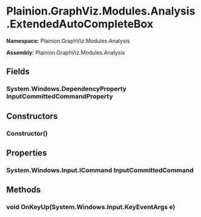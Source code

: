 
# Plainion.GraphViz.Modules.Analysis.ExtendedAutoCompleteBox

**Namespace:** Plainion.GraphViz.Modules.Analysis

**Assembly:** Plainion.GraphViz.Modules.Analysis


## Fields

### System.Windows.DependencyProperty InputCommittedCommandProperty


## Constructors

### Constructor()


## Properties

### System.Windows.Input.ICommand InputCommittedCommand


## Methods

### void OnKeyUp(System.Windows.Input.KeyEventArgs e)
